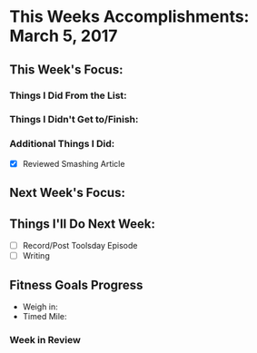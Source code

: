 # This Weeks Accomplishments: March 5, 2017

## This Week's Focus:

### Things I Did From the List:

### Things I Didn't Get to/Finish:

### Additional Things I Did:

- [x] Reviewed Smashing Article

## Next Week's Focus:

## Things I'll Do Next Week:

- [ ] Record/Post Toolsday Episode
- [ ] Writing

## Fitness Goals Progress

- Weigh in:
- Timed Mile:

### Week in Review
